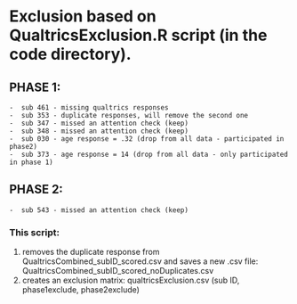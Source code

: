 # Exclusion based on QualtricsExclusion.R script (in the code directory).

## PHASE 1:
	-  sub 461 - missing qualtrics responses
	-  sub 353 - duplicate responses, will remove the second one
	-  sub 347 - missed an attention check (keep)
	-  sub 348 - missed an attention check (keep)
	-  sub 030 - age response = .32 (drop from all data - participated in phase2)
	-  sub 373 - age response = 14 (drop from all data - only participated in phase 1)

## PHASE 2:
	-  sub 543 - missed an attention check (keep)


### This script:
1) removes the duplicate response from QualtricsCombined_subID_scored.csv and saves a new .csv file: QualtricsCombined_subID_scored_noDuplicates.csv
2) creates an exclusion matrix: qualtricsExclusion.csv (sub ID, phase1exclude, phase2exclude)
